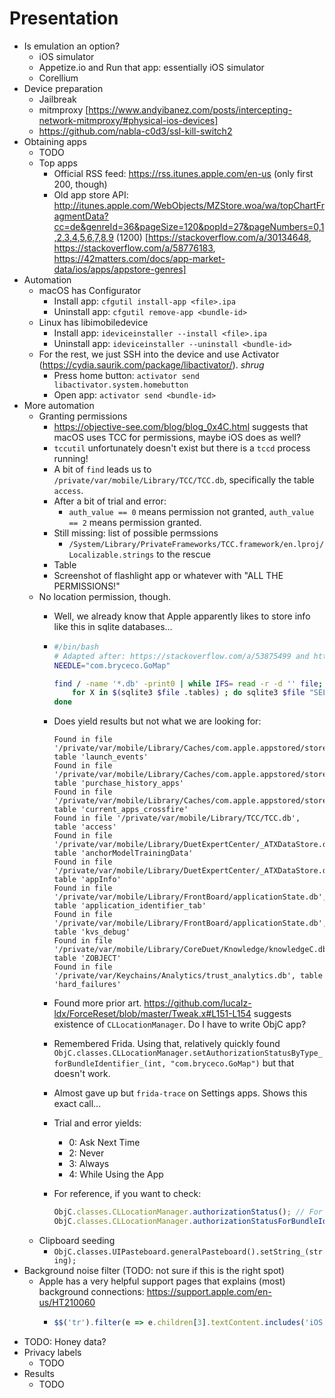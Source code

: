 # Presentation

* Is emulation an option?
    - iOS simulator
    - Appetize.io and Run that app: essentially iOS simulator
    - Corellium
* Device preparation
    - Jailbreak
    - mitmproxy [https://www.andyibanez.com/posts/intercepting-network-mitmproxy/#physical-ios-devices]
    - https://github.com/nabla-c0d3/ssl-kill-switch2
* Obtaining apps
    - TODO
    - Top apps
        * Official RSS feed: https://rss.itunes.apple.com/en-us (only first 200, though)
        * Old app store API: http://itunes.apple.com/WebObjects/MZStore.woa/wa/topChartFragmentData?cc=de&genreId=36&pageSize=120&popId=27&pageNumbers=0,1,2,3,4,5,6,7,8,9 (1200) [https://stackoverflow.com/a/30134648, https://stackoverflow.com/a/58776183, https://42matters.com/docs/app-market-data/ios/apps/appstore-genres]
* Automation
    - macOS has Configurator
        * Install app: `cfgutil install-app <file>.ipa`
        * Uninstall app: `cfgutil remove-app <bundle-id>`
    - Linux has libimobiledevice
        * Install app: `ideviceinstaller --install <file>.ipa`
        * Uninstall app: `ideviceinstaller --uninstall <bundle-id>`
    - For the rest, we just SSH into the device and use Activator (https://cydia.saurik.com/package/libactivator/). *shrug* 
        * Press home button: `activator send libactivator.system.homebutton`
        * Open app: `activator send <bundle-id>`
* More automation
    - Granting permissions
        * https://objective-see.com/blog/blog_0x4C.html suggests that macOS uses TCC for permissions, maybe iOS does as well?
        * `tccutil` unfortunately doesn't exist but there is a `tccd` process running!
        * A bit of `find` leads us to `/private/var/mobile/Library/TCC/TCC.db`, specifically the table `access`.
        * After a bit of trial and error:
            - `auth_value == 0` means permission not granted, `auth_value == 2` means permission granted.
        * Still missing: list of possible permssions
            - `/System/Library/PrivateFrameworks/TCC.framework/en.lproj/Localizable.strings` to the rescue
        * Table
        * Screenshot of flashlight app or whatever with "ALL THE PERMISSIONS!"
    - No location permission, though.
        * Well, we already know that Apple apparently likes to store info like this in sqlite databases…
        * ```sh
          #/bin/bash
          # Adapted after: https://stackoverflow.com/a/53875499 and https://stackoverflow.com/a/29548123
          NEEDLE="com.bryceco.GoMap"
          
          find / -name '*.db' -print0 | while IFS= read -r -d '' file; do
              for X in $(sqlite3 $file .tables) ; do sqlite3 $file "SELECT * FROM $X;" | grep >/dev/null $NEEDLE && echo "Found in file '$file', table '$X'"; done
          done
          ```
        * Does yield results but not what we are looking for:

          ```
          Found in file '/private/var/mobile/Library/Caches/com.apple.appstored/storeUser.db', table 'launch_events'
          Found in file '/private/var/mobile/Library/Caches/com.apple.appstored/storeUser.db', table 'purchase_history_apps'
          Found in file '/private/var/mobile/Library/Caches/com.apple.appstored/storeUser.db', table 'current_apps_crossfire'
          Found in file '/private/var/mobile/Library/TCC/TCC.db', table 'access'
          Found in file '/private/var/mobile/Library/DuetExpertCenter/_ATXDataStore.db', table 'anchorModelTrainingData'
          Found in file '/private/var/mobile/Library/DuetExpertCenter/_ATXDataStore.db', table 'appInfo'
          Found in file '/private/var/mobile/Library/FrontBoard/applicationState.db', table 'application_identifier_tab'
          Found in file '/private/var/mobile/Library/FrontBoard/applicationState.db', table 'kvs_debug'
          Found in file '/private/var/mobile/Library/CoreDuet/Knowledge/knowledgeC.db', table 'ZOBJECT'
          Found in file '/private/var/Keychains/Analytics/trust_analytics.db', table 'hard_failures'
          ```
        * Found more prior art. https://github.com/lucaIz-ldx/ForceReset/blob/master/Tweak.x#L151-L154 suggests existence of `CLLocationManager`. Do I have to write ObjC app?
        * Remembered Frida. Using that, relatively quickly found `ObjC.classes.CLLocationManager.setAuthorizationStatusByType_forBundleIdentifier_(int, "com.bryceco.GoMap")` but that doesn't work.
        * Almost gave up but `frida-trace` on Settings apps. Shows this exact call…
        * Trial and error yields:
            - 0: Ask Next Time
            - 2: Never
            - 3: Always
            - 4: While Using the App
        * For reference, if you want to check:
          ```js
          ObjC.classes.CLLocationManager.authorizationStatus(); // For the running app.
          ObjC.classes.CLLocationManager.authorizationStatusForBundleIdentifier_("org.mozilla.ios.Firefox"); // For an arbitrary app.
          ```
    - Clipboard seeding
        * `ObjC.classes.UIPasteboard.generalPasteboard().setString_(string);`
* Background noise filter (TODO: not sure if this is the right spot)
    - Apple has a very helpful support pages that explains (most) background connections: https://support.apple.com/en-us/HT210060
        * ```js
          $$('tr').filter(e => e.children[3].textContent.includes('iOS')).map(e => e.children).map(c => ([c[0].textContent, c[4].textContent])).map(i => `requests.host ${i[0].includes('*') ? '~~' : '='} '${i[0].replace(/\*/g, '%')}' -- "${i[1]}" (${window.location})`).join('\nAND NOT ')
          ```
* TODO: Honey data?
* Privacy labels
    - TODO
* Results
    - TODO
